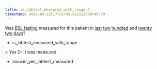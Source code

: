 ```yaml
---
title: is_labtest_measured_with_range_4
timestamp: 2017-03-22T17:02:45.022222509+05:30
---
```


Was [BSL fasting](labtest_name) measured for this patient in [last](is_next_prev) [two](range_count) [hundred](range_count) and [twenty two](range_count) [days](range_unit)?
* is_labtest_measured_with_range

< Yes Dr It was measured.
* answer_yes_labtest_measured
